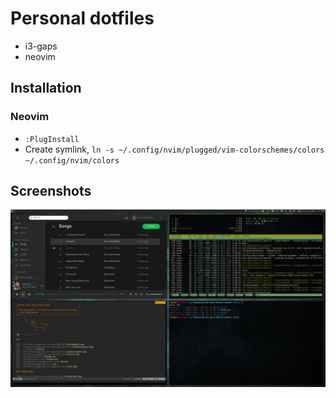 # Personal dotfiles

+ i3-gaps
+ neovim

## Installation

### Neovim

* `:PlugInstall`
* Create symlink, `ln -s ~/.config/nvim/plugged/vim-colorschemes/colors ~/.config/nvim/colors`

## Screenshots

![screenshot1](https://raw.githubusercontent.com/aqlx86/dotfiles/master/screens/2016-07-24-175609_1920x1080_scrot.png)

